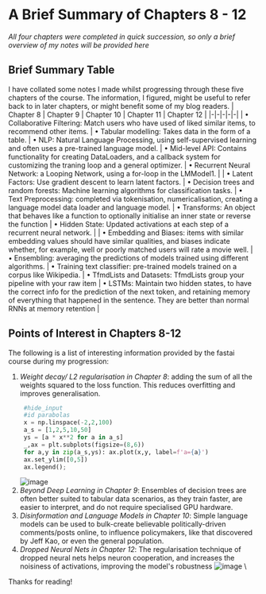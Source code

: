 # A Brief Summary of Chapters 8 - 12
*All four chapters were completed in quick succession, so only a brief overview of my notes will be provided here*
## Brief Summary Table
I have collated some notes I made whilst progressing through these five chapters of the course. The information, I figured, might be useful to refer back to in later chapters, or might benefit some of my blog readers.
| Chapter 8 | Chapter 9 | Chapter 10 | Chapter 11 |  Chapter 12 |
|-|-|-|-|-|
| • Collaborative Filtering: Match users who have used of liked similar items, to recommend other items. | • Tabular modelling: Takes data in the form of a table.  | • NLP: Natural Language Processing, using self-supervised learning and often uses a pre-trained language model.  | • Mid-level API: Contains functionality for creating DataLoaders, and a callback system for customizing the traning loop and a general optimizer. | • Recurrent Neural Network: a Looping Network, using a for-loop in the LMModel1. |
| • Latent Factors: Use gradient descent to learn latent factors. | • Decision trees and random forests: Machine learning algorithms for classification tasks. | • Text Preprocessing: completed via tokenisation, numericalisation, creating a language model data loader and language model. | • Transforms: An object that behaves like a function to optionally initialise an inner state or reverse the function | • Hidden State: Updated activations at each step of a recurrent neural network.  |
| • Embedding and Biases: items with similar embedding values should have similar qualities, and biases indicate whether, for example, well or poorly matched users will rate a movie well.  | • Ensembling: averaging the predictions of models trained using different algorithms. | • Training text classifier: pre-trained models trained on a corpus like Wikipedia. | • TfmdLists and Datasets: TfmdLists group your pipeline with your raw item | • LSTMs: Maintain two hidden states, to have the correct info for the prediction of the next token, and retaining memory of everything that happened in the sentence. They are better than normal RNNs at memory retention |


## Points of Interest in Chapters 8-12
The following is a list of interesting information provided by the fastai course during my progression:
1. *Weight decay/ L2 regularisation in Chapter 8*:  adding the sum of all the weights squared to the loss function. This reduces overfitting and improves generalisation.
   ```python
    #hide_input
    #id parabolas
    x = np.linspace(-2,2,100)
    a_s = [1,2,5,10,50] 
    ys = [a * x**2 for a in a_s]
    _,ax = plt.subplots(figsize=(8,6))
    for a,y in zip(a_s,ys): ax.plot(x,y, label=f'a={a}')
    ax.set_ylim([0,5])
    ax.legend();
   ```
   ![image](https://github.com/bree-hoff/bree-hoff.github.io/assets/111101248/46b7031f-3b6d-40da-9093-1a34822b7dbc) 
2. *Beyond Deep Learning in Chapter 9*: Ensembles of decision trees are often better suited to tabular data scenarios, as they train faster, are easier to interpret, and do not require specialised GPU hardware.
3. *Disinformation and Language Models in Chapter 10*: Simple language models can be used to bulk-create believable politically-driven comments/posts online, to influence policymakers, like that discovered by Jeff Kao, or even the general population.
4. *Dropped Neural Nets in Chapter 12*: The regularisation technique of dropped neural nets helps neuron cooperation, and increases the noisiness of activations, improving the model's robustness
    ![image](https://github.com/bree-hoff/bree-hoff.github.io/assets/111101248/1be5e348-b010-4dc8-b73e-103d796feb15) \

Thanks for reading!
